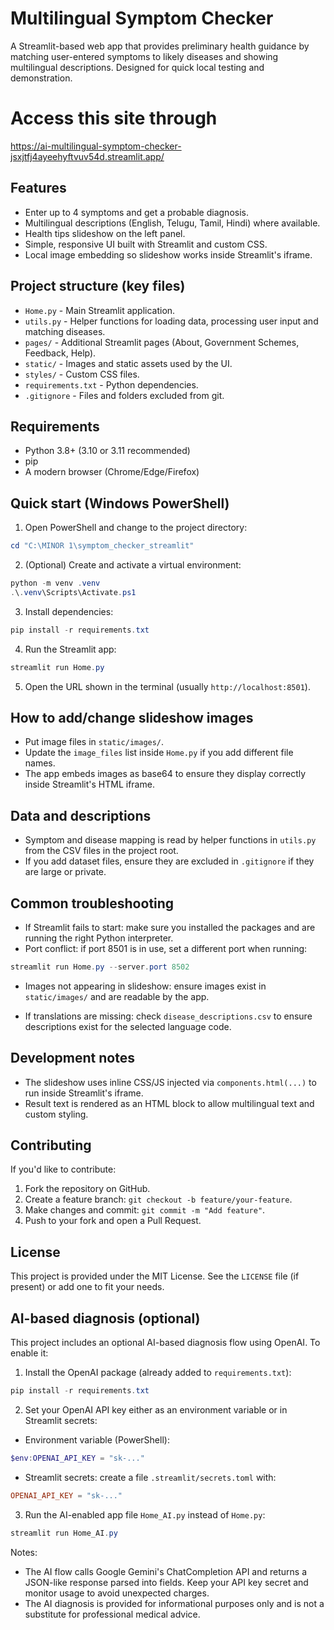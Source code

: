 # Multilingual Symptom Checker

A Streamlit-based web app that provides preliminary health guidance by matching user-entered symptoms to likely diseases and showing multilingual descriptions. Designed for quick local testing and demonstration.

# Access this site through
https://ai-multilingual-symptom-checker-jsxjtfj4ayeehyftvuv54d.streamlit.app/

## Features

- Enter up to 4 symptoms and get a probable diagnosis.
- Multilingual descriptions (English, Telugu, Tamil, Hindi) where available.
- Health tips slideshow on the left panel.
- Simple, responsive UI built with Streamlit and custom CSS.
- Local image embedding so slideshow works inside Streamlit's iframe.

## Project structure (key files)

- `Home.py` - Main Streamlit application.
- `utils.py` - Helper functions for loading data, processing user input and matching diseases.
- `pages/` - Additional Streamlit pages (About, Government Schemes, Feedback, Help).
- `static/` - Images and static assets used by the UI.
- `styles/` - Custom CSS files.
- `requirements.txt` - Python dependencies.
- `.gitignore` - Files and folders excluded from git.

## Requirements

- Python 3.8+ (3.10 or 3.11 recommended)
- pip
- A modern browser (Chrome/Edge/Firefox)

## Quick start (Windows PowerShell)

1. Open PowerShell and change to the project directory:

```powershell
cd "C:\MINOR 1\symptom_checker_streamlit"
```

2. (Optional) Create and activate a virtual environment:

```powershell
python -m venv .venv
.\.venv\Scripts\Activate.ps1
```

3. Install dependencies:

```powershell
pip install -r requirements.txt
```

4. Run the Streamlit app:

```powershell
streamlit run Home.py
```

5. Open the URL shown in the terminal (usually `http://localhost:8501`).

## How to add/change slideshow images

- Put image files in `static/images/`.
- Update the `image_files` list inside `Home.py` if you add different file names.
- The app embeds images as base64 to ensure they display correctly inside Streamlit's HTML iframe.

## Data and descriptions

- Symptom and disease mapping is read by helper functions in `utils.py` from the CSV files in the project root.
- If you add dataset files, ensure they are excluded in `.gitignore` if they are large or private.

## Common troubleshooting

- If Streamlit fails to start: make sure you installed the packages and are running the right Python interpreter.
- Port conflict: if port 8501 is in use, set a different port when running:

```powershell
streamlit run Home.py --server.port 8502
```

- Images not appearing in slideshow: ensure images exist in `static/images/` and are readable by the app.

- If translations are missing: check `disease_descriptions.csv` to ensure descriptions exist for the selected language code.

## Development notes

- The slideshow uses inline CSS/JS injected via `components.html(...)` to run inside Streamlit's iframe.
- Result text is rendered as an HTML block to allow multilingual text and custom styling.

## Contributing

If you'd like to contribute:

1. Fork the repository on GitHub.
2. Create a feature branch: `git checkout -b feature/your-feature`.
3. Make changes and commit: `git commit -m "Add feature"`.
4. Push to your fork and open a Pull Request.

## License

This project is provided under the MIT License. See the `LICENSE` file (if present) or add one to fit your needs.


## AI-based diagnosis (optional)

This project includes an optional AI-based diagnosis flow using OpenAI. To enable it:

1. Install the OpenAI package (already added to `requirements.txt`):

```powershell
pip install -r requirements.txt
```

2. Set your OpenAI API key either as an environment variable or in Streamlit secrets:

- Environment variable (PowerShell):

```powershell
$env:OPENAI_API_KEY = "sk-..."
```

- Streamlit secrets: create a file `.streamlit/secrets.toml` with:

```toml
OPENAI_API_KEY = "sk-..."
```

3. Run the AI-enabled app file `Home_AI.py` instead of `Home.py`:

```powershell
streamlit run Home_AI.py
```

Notes:
- The AI flow calls Google Gemini's ChatCompletion API and returns a JSON-like response parsed into fields. Keep your API key secret and monitor usage to avoid unexpected charges.
- The AI diagnosis is provided for informational purposes only and is not a substitute for professional medical advice.
